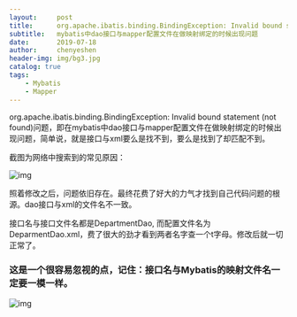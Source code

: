 ```yaml
---
layout:     post
title:      org.apache.ibatis.binding.BindingException: Invalid bound statement
subtitle:   mybatis中dao接口与mapper配置文件在做映射绑定的时候出现问题
date:       2019-07-18
author:     chenyeshen
header-img: img/bg3.jpg
catalog: true
tags:
    - Mybatis
    - Mapper
---
```


org.apache.ibatis.binding.BindingException: Invalid bound statement (not found)问题，即在mybatis中dao接口与mapper配置文件在做映射绑定的时候出现问题，简单说，就是接口与xml要么是找不到，要么是找到了却匹配不到。

截图为网络中搜索到的常见原因：

![img](https://chenyeshen.oss-cn-shenzhen.aliyuncs.com/oneblog/article/20190716002234451.png)

照着修改之后，问题依旧存在。最终花费了好大的力气才找到自己代码问题的根源。dao接口与xml的文件名不一致。

接口名与接口文件名都是DepartmentDao, 而配置文件名为DeparmentDao.xml，费了很大的劲才看到两者名字查一个t字母。修改后就一切正常了。

### 这是一个很容易忽视的点，记住：接口名与Mybatis的映射文件名一定要一模一样。

![img](https://chenyeshen.oss-cn-shenzhen.aliyuncs.com/oneblog/20190716002302874.png) 

